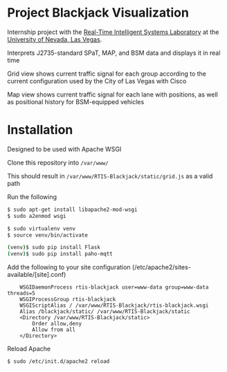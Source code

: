 # Project Blackjack Visualization
Internship project with the [Real-Time Intelligent Systems Laboratory](http://rtis.oit.unlv.edu/) at the [University of Nevada, Las Vegas](https://www.unlv.edu/).

Interprets J2735-standard SPaT, MAP, and BSM data and displays it in real time

Grid view shows current traffic signal for each group according to the current configuration used by the City of Las Vegas with Cisco

Map view shows current traffic signal for each lane with positions, as well as positional history for BSM-equipped vehicles

# Installation
Designed to be used with Apache WSGI

Clone this repository into `/var/www/`

This should result in `/var/www/RTIS-Blackjack/static/grid.js` as a valid path

Run the following
```bash
$ sudo apt-get install libapache2-mod-wsgi
$ sudo a2enmod wsgi

$ sudo virtualenv venv
$ source venv/bin/activate

(venv)$ sudo pip install Flask
(venv)$ sudo pip install paho-mqtt
```

Add the following to your site configuration (/etc/apache2/sites-available/\[site\].conf)
```
    WSGIDaemonProcess rtis-blackjack user=www-data group=www-data threads=5
    WSGIProcessGroup rtis-blackjack
    WSGIScriptAlias / /var/www/RTIS-Blackjack/rtis-blackjack.wsgi
    Alias /blackjack/static/ /var/www/RTIS-Blackjack/static
    <Directory /var/www/RTIS-Blackjack/static>
        Order allow,deny
        Allow from all
    </Directory>
```

Reload Apache
```bash
$ sudo /etc/init.d/apache2 reload
```
